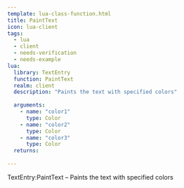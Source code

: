 ```yaml
---
template: lua-class-function.html
title: PaintText
icon: lua-client
tags:
  - lua
  - client
  - needs-verification
  - needs-example
lua:
  library: TextEntry
  function: PaintText
  realm: client
  description: "Paints the text with specified colors"
  
  arguments:
    - name: "color1"
      type: Color
    - name: "color2"
      type: Color
    - name: "color3"
      type: Color
  returns:
    
---
```


<div class="lua__search__keywords">
TextEntry:PaintText &#x2013; Paints the text with specified colors
</div>
